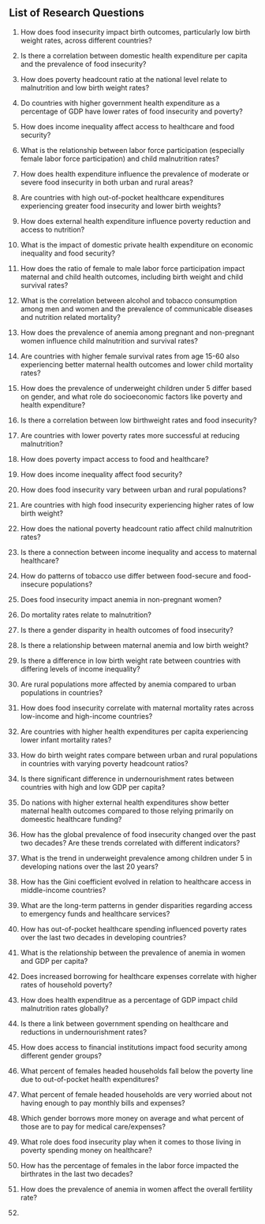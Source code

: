 ## **List of Research Questions**
1. How does food insecurity impact birth outcomes, particularly low birth weight rates, across different countries?

2. Is there a correlation between domestic health expenditure per capita and the prevalence of food insecurity?

3. How does poverty headcount ratio at the national level relate to malnutrition and low birth weight rates?

4. Do countries with higher government health expenditure as a percentage of GDP have lower rates of food insecurity and poverty?

5. How does income inequality affect access to healthcare and food security?

6. What is the relationship between labor force participation (especially female labor force participation) and child malnutrition rates?

7. How does health expenditure influence the prevalence of moderate or severe food insecurity in both urban and rural areas?

8. Are countries with high out-of-pocket healthcare expenditures experiencing greater food insecurity and lower birth weights?

9. How does external health expenditure influence poverty reduction and access to nutrition?

10. What is the impact of domestic private health expenditure on economic inequality and food security?

11. How does the ratio of female to male labor force participation impact maternal and child health outcomes, including birth weight and child survival rates?

12. What is the correlation between alcohol and tobacco consumption among men and women and the prevalence of communicable diseases and nutrition related mortality?

13. How does the prevalence of anemia among pregnant and non-pregnant women influence child malnutrition and survival rates?

14. Are countries with higher female survival rates from age 15-60 also experiencing better maternal health outcomes and lower child mortality rates?

15. How does the prevalence of underweight children under 5 differ based on gender, and what role do socioeconomic factors like poverty and health expenditure?

16. Is there a correlation between low birthweight rates and food insecurity?

17. Are countries with lower poverty rates more successful at reducing malnutrition?

18. How does poverty impact access to food and healthcare?

19. How does income inequality affect food security? 

20. How does food insecurity vary between urban and rural populations?

21. Are countries with high food insecurity experiencing higher rates of  low birth weight?

22. How does the national poverty headcount ratio affect child malnutrition rates?

23. Is there a connection between income inequality and access to maternal healthcare? 

24. How do patterns of tobacco use differ between food-secure and food-insecure populations?

25. Does food insecurity impact anemia in non-pregnant women?

26. Do mortality rates relate to malnutrition?

27. Is there a gender disparity in health outcomes of food insecurity? 

28. Is there a relationship between maternal anemia and low birth weight? 

29. Is there a difference in low birth weight rate between countries with differing levels of income inequality? 

30. Are rural populations more affected by anemia compared to urban populations in countries?

31. How does food insecurity correlate with maternal mortality rates across low-income and high-income countries?

32. Are countries with higher health expenditures per capita experiencing lower infant mortality rates?

33. How do birth weight rates compare between urban and rural populations in countries with varying poverty headcount ratios?

34. Is there significant difference in undernourishment rates between countries with high and low GDP per capita?

35. Do nations with higher external health expenditures show better maternal health outcomes compared to those relying primarily on domeestic healthcare funding?

36. How has the global prevalence of food insecurity changed over the past two decades? Are these trends correlated with different indicators?

37. What is the trend in underweight prevalence among children under 5 in developing nations over the last 20 years?

38. How has the Gini coefficient evolved in relation to healthcare access in middle-income countries?

39. What are the long-term patterns in gender disparities regarding access to emergency funds and healthcare services?

40. How has out-of-pocket healthcare spending influenced poverty rates over the last two decades in developing countries?

41. What is the relationship between the prevalence of anemia in women and GDP per capita?

42. Does increased borrowing for healthcare expenses correlate with higher rates of household poverty?

43. How does health expenditrue as a percentage of GDP impact child malnutrition rates globally?

44. Is there a link between government spending on healthcare and reductions in undernourishment rates?

45. How does access to financial institutions impact food security among different gender groups?

46. What percent of females headed households fall below the poverty line due to out-of-pocket health expenditures? 

47. What percent of female headed households are very worried about not having enough to pay monthly bills and expenses? 

48. Which gender borrows more money on average and what percent of those are to pay for medical care/expenses? 

49. What role does food insecurity play when it comes to those living in poverty spending money on healthcare?

50. How has the percentage of females in the labor force impacted the birthrates in the last two decades?

51. How does the prevalence of anemia in women affect the overall fertility rate?

52.

